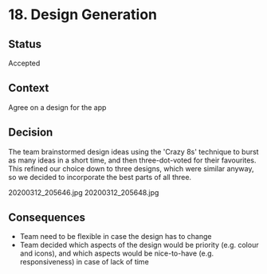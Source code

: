 # 18. Design Generation

## Status

Accepted

## Context

Agree on a design for the app

## Decision

The team brainstormed design ideas using the 'Crazy 8s' technique to burst as many ideas in a short time, and then three-dot-voted for their favourites. This refined our choice down to three designs, which were similar anyway, so we decided to incorporate the best parts of all three.

20200312_205646.jpg
20200312_205648.jpg

## Consequences

* Team need to be flexible in case the design has to change
* Team decided which aspects of the design would be priority (e.g. colour and icons), and which aspects would be nice-to-have (e.g. responsiveness) in case of lack of time 
